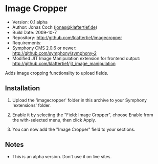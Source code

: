 # Image Cropper #

* Version: 0.1 alpha
* Author: Jonas Coch (jonas@klaftertief.de)
* Build Date: 2009-10-7
* Repository: http://github.com/klaftertief/imagecropper
* Requirements:
 * Symphony CMS 2.0.6 or newer: http://github.com/symphony/symphony-2
 * Modified JIT Image Manipulation extension for frontend output: http://github.com/klaftertief/jit_image_manipulation


Adds image cropping functionality to upload fields.

## Installation

1. Upload the 'imagecropper' folder in this archive to your Symphony 'extensions' folder.

2. Enable it by selecting the "Field: Image Cropper", choose Enable from the with-selected menu, then click Apply.

3. You can now add the "Image Cropper" field to your sections.

## Notes

* This is an alpha version. Don't use it on live sites.